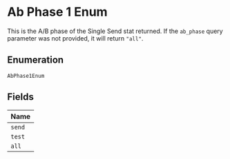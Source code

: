 
# Ab Phase 1 Enum

This is the A/B phase of the Single Send stat returned. If the `ab_phase` query parameter was not provided, it will return `"all"`.

## Enumeration

`AbPhase1Enum`

## Fields

| Name |
|  --- |
| `send` |
| `test` |
| `all` |

